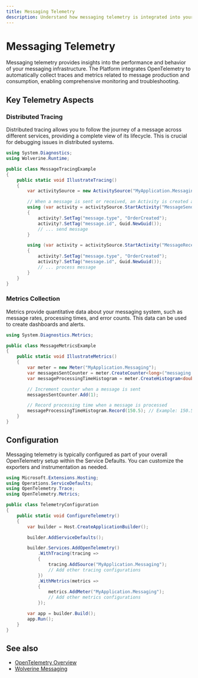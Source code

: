 ```yaml
---
title: Messaging Telemetry
description: Understand how messaging telemetry is integrated into your services for monitoring and observability.
---
```


# Messaging Telemetry

Messaging telemetry provides insights into the performance and behavior of your messaging infrastructure. The Platform integrates OpenTelemetry to automatically collect traces and metrics related to message production and consumption, enabling comprehensive monitoring and troubleshooting.

## Key Telemetry Aspects

### Distributed Tracing

Distributed tracing allows you to follow the journey of a message across different services, providing a complete view of its lifecycle. This is crucial for debugging issues in distributed systems.

```csharp
using System.Diagnostics;
using Wolverine.Runtime;

public class MessageTracingExample
{
    public static void IllustrateTracing()
    {
        var activitySource = new ActivitySource("MyApplication.Messaging");

        // When a message is sent or received, an Activity is created and propagated
        using (var activity = activitySource.StartActivity("MessageSend", ActivityKind.Producer))
        {
            activity?.SetTag("message.type", "OrderCreated");
            activity?.SetTag("message.id", Guid.NewGuid());
            // ... send message
        }

        using (var activity = activitySource.StartActivity("MessageReceive", ActivityKind.Consumer))
        {
            activity?.SetTag("message.type", "OrderCreated");
            activity?.SetTag("message.id", Guid.NewGuid());
            // ... process message
        }
    }
}
```

### Metrics Collection

Metrics provide quantitative data about your messaging system, such as message rates, processing times, and error counts. This data can be used to create dashboards and alerts.

```csharp
using System.Diagnostics.Metrics;

public class MessageMetricsExample
{
    public static void IllustrateMetrics()
    {
        var meter = new Meter("MyApplication.Messaging");
        var messagesSentCounter = meter.CreateCounter<long>("messaging.messages_sent", "messages", "Number of messages sent");
        var messageProcessingTimeHistogram = meter.CreateHistogram<double>("messaging.processing_time", "ms", "Message processing time");

        // Increment counter when a message is sent
        messagesSentCounter.Add(1);

        // Record processing time when a message is processed
        messageProcessingTimeHistogram.Record(150.5); // Example: 150.5 ms
    }
}
```

## Configuration

Messaging telemetry is typically configured as part of your overall OpenTelemetry setup within the Service Defaults. You can customize the exporters and instrumentation as needed.

```csharp
using Microsoft.Extensions.Hosting;
using Operations.ServiceDefaults;
using OpenTelemetry.Trace;
using OpenTelemetry.Metrics;

public class TelemetryConfiguration
{
    public static void ConfigureTelemetry()
    {
        var builder = Host.CreateApplicationBuilder();

        builder.AddServiceDefaults();

        builder.Services.AddOpenTelemetry()
            .WithTracing(tracing =>
            {
                tracing.AddSource("MyApplication.Messaging");
                // Add other tracing configurations
            })
            .WithMetrics(metrics =>
            {
                metrics.AddMeter("MyApplication.Messaging");
                // Add other metrics configurations
            });

        var app = builder.Build();
        app.Run();
    }
}
```

## See also

*   [OpenTelemetry Overview](../../opentelemetry/overview.md)
*   [Wolverine Messaging](../wolverine-setup.md)
